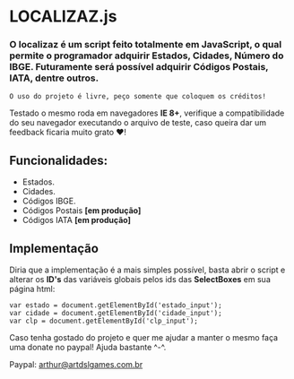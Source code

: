 # LOCALIZAZ.js
### O localizaz é um script feito totalmente em JavaScript, o qual permite o programador adquirir Estados, Cidades, Número do IBGE. Futuramente será possível adquirir Códigos Postais, IATA, dentre outros.
```O uso do projeto é livre, peço somente que coloquem os créditos!```

Testado o mesmo roda em navegadores **IE 8+**, verifique a compatibilidade do seu navegador executando o arquivo de teste, caso queira dar um feedback ficaria muito grato ♥!


## Funcionalidades:
- Estados.
- Cidades.
- Códigos IBGE.
- Códigos Postais **\[em produção]**
- Códigos IATA **\[em produção]**

## Implementação
Diria que a implementação é a mais simples possível, basta abrir o script e alterar os **ID's** das variáveis globais pelos ids das **SelectBoxes** em sua página html:

```
var estado = document.getElementById('estado_input');
var cidade = document.getElementById('cidade_input');
var clp = document.getElementById('clp_input');
```

Caso tenha gostado do projeto e quer me ajudar a manter o mesmo faça uma donate no paypal! Ajuda bastante ^-^.

Paypal: arthur@artdslgames.com.br

